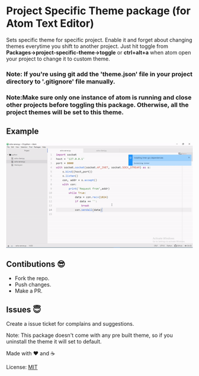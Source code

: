 # Project Specific Theme package (for Atom Text Editor) 


Sets specific theme for specific project.
Enable it and forget about changing themes everytime you shift to another project. Just hit toggle from **Packages->project-specific-theme->toggle** or **ctrl+alt+a** when atom open your project to change it to custom theme.

### Note: If you're using git add the 'theme.json' file in your project directory to '.gitignore' file manually.

### Note:Make sure only one instance of atom is running and close other projects before toggling this package. Otherwise, **all the project themes will be set to this theme**.

## Example
![Example](sample.gif)

## Contibutions :sunglasses:
* Fork the repo.
* Push changes.
* Make a PR.

## Issues :innocent:
Create a issue ticket for complains and suggestions.

Note: This package doesn't come with any pre built theme, so if you uninstall the theme it will set to default.

Made with :heart: and :coffee:

License: [MIT](https://github.com/anirudhjaishankar/project-specific-theme/blob/master/LICENSE.md)

